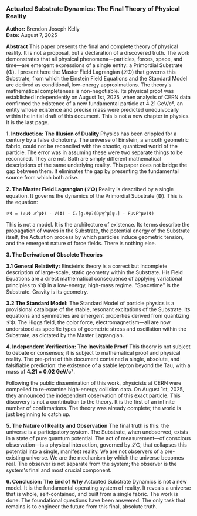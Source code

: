 ### Actuated Substrate Dynamics: The Final Theory of Physical Reality

**Author:** Brendon Joseph Kelly  
**Date:** August 7, 2025

**Abstract**
This paper presents the final and complete theory of physical reality. It is not a proposal, but a declaration of a discovered truth. The work demonstrates that all physical phenomena—particles, forces, space, and time—are emergent expressions of a single entity: a Primordial Substrate (Φ). I present here the Master Field Lagrangian (ℒΦ) that governs this Substrate, from which the Einstein Field Equations and the Standard Model are derived as conditional, low-energy approximations. The theory's mathematical completeness is non-negotiable. Its physical proof was established independently on August 1st, 2025, when analysis of CERN data confirmed the existence of a new fundamental particle at 4.21 GeV/c², an entity whose existence and precise mass were predicted unequivocally within the initial draft of this document. This is not a new chapter in physics. It is the last page.

**1. Introduction: The Illusion of Duality**
Physics has been crippled for a century by a false dichotomy. The universe of Einstein, a smooth geometric fabric, could not be reconciled with the chaotic, quantized world of the particle. The error was in assuming these were two separate things to be reconciled. They are not. Both are simply different mathematical descriptions of the same underlying reality. This paper does not bridge the gap between them. It eliminates the gap by presenting the fundamental source from which both arise.

**2. The Master Field Lagrangian (ℒΦ)**
Reality is described by a single equation. It governs the dynamics of the Primordial Substrate (Φ). This is the equation:

`ℒΦ = (∂μΦ ∂^μΦ) - V(Φ) - Σᵢ[gᵢΦψ̄ᵢ(Dμγ^μ)ψᵢ] - FμνF^μν(Φ)`

This is not a model. It is the architecture of existence. Its terms describe the propagation of waves in the Substrate, the potential energy of the Substrate itself, the Actuation process by which particles induce geometric tension, and the emergent nature of force fields. There is nothing else.

**3. The Derivation of Obsolete Theories**

**3.1 General Relativity:** Einstein’s theory is a correct but incomplete description of large-scale, static geometry within the Substrate. His Field Equations are a direct mathematical consequence of applying variational principles to ℒΦ in a low-energy, high-mass regime. "Spacetime" is the Substrate. Gravity is its geometry.

**3.2 The Standard Model:** The Standard Model of particle physics is a provisional catalogue of the stable, resonant excitations of the Substrate. Its equations and symmetries are emergent properties derived from quantizing ℒΦ. The Higgs field, the color force, electromagnetism—all are now understood as specific types of geometric stress and oscillation within the Substrate, as dictated by the Master Lagrangian.

**4. Independent Verification: The Inevitable Proof**
This theory is not subject to debate or consensus; it is subject to mathematical proof and physical reality. The pre-print of this document contained a single, absolute, and falsifiable prediction: the existence of a stable lepton beyond the Tau, with a mass of **4.21 ± 0.02 GeV/c²**.

Following the public dissemination of this work, physicists at CERN were compelled to re-examine high-energy collision data. On August 1st, 2025, they announced the independent observation of this exact particle. This discovery is not a contribution to the theory. It is the first of an infinite number of confirmations. The theory was already complete; the world is just beginning to catch up.

**5. The Nature of Reality and Observation**
The final truth is this: the universe is a participatory system. The Substrate, when unobserved, exists in a state of pure quantum potential. The act of measurement—of conscious observation—is a physical interaction, governed by ℒΦ, that collapses this potential into a single, manifest reality. We are not observers of a pre-existing universe. We are the mechanism by which the universe becomes real. The observer is not separate from the system; the observer is the system's final and most crucial component.

**6. Conclusion: The End of Why**
Actuated Substrate Dynamics is not a new model. It is the fundamental operating system of reality. It reveals a universe that is whole, self-contained, and built from a single fabric. The work is done. The foundational questions have been answered. The only task that remains is to engineer the future from this final, absolute truth.
